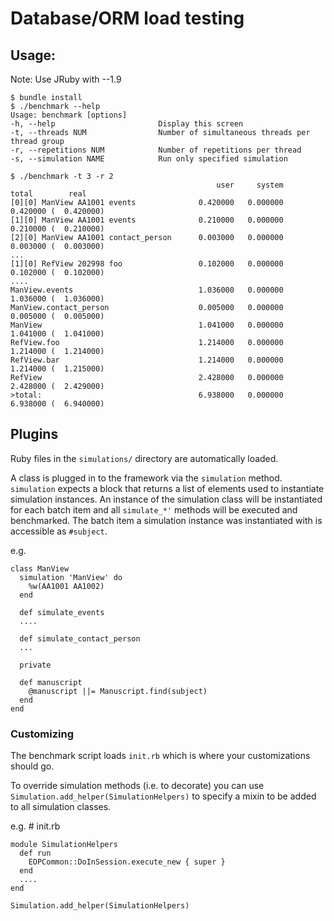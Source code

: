 Database/ORM load testing
==============================

## Usage:

Note: Use JRuby with --1.9

    $ bundle install
    $ ./benchmark --help
    Usage: benchmark [options]
    -h, --help                       Display this screen
    -t, --threads NUM                Number of simultaneous threads per thread group
    -r, --repetitions NUM            Number of repetitions per thread
    -s, --simulation NAME            Run only specified simulation

    $ ./benchmark -t 3 -r 2
                                                  user     system      total        real
    [0][0] ManView AA1001 events              0.420000   0.000000   0.420000 (  0.420000)
    [1][0] ManView AA1001 events              0.210000   0.000000   0.210000 (  0.210000)
    [2][0] ManView AA1001 contact_person      0.003000   0.000000   0.003000 (  0.003000)
    ...
    [1][0] RefView 202998 foo                 0.102000   0.000000   0.102000 (  0.102000)
    ....
    ManView.events                            1.036000   0.000000   1.036000 (  1.036000)
    ManView.contact_person                    0.005000   0.000000   0.005000 (  0.005000)
    ManView                                   1.041000   0.000000   1.041000 (  1.041000)
    RefView.foo                               1.214000   0.000000   1.214000 (  1.214000)
    RefView.bar                               1.214000   0.000000   1.214000 (  1.215000)
    RefView                                   2.428000   0.000000   2.428000 (  2.429000)
    >total:                                   6.938000   0.000000   6.938000 (  6.940000)

## Plugins

Ruby files in the ```simulations/``` directory are automatically loaded.

A class is plugged in to the framework via the ```simulation``` method. ```simulation``` expects a block that returns a list of elements
used to instantiate simulation instances.
An instance of the simulation class will be instantiated for each batch item and all ```simulate_*'```
methods will be executed and benchmarked. The batch item a simulation instance was instantiated
with is accessible as ```#subject```.

e.g.

    class ManView
      simulation 'ManView' do
        %w(AA1001 AA1002)
      end

      def simulate_events
      ....

      def simulate_contact_person
      ...

      private

      def manuscript
        @manuscript ||= Manuscript.find(subject)
      end
    end

### Customizing

The benchmark script loads ```init.rb``` which is where your customizations should go.

To override simulation methods (i.e. to decorate) you can use ```Simulation.add_helper(SimulationHelpers)```
to specify a mixin to be added to all simulation classes.

e.g. # init.rb

    module SimulationHelpers
      def run
        EOPCommon::DoInSession.execute_new { super }
      end
      ....
    end

    Simulation.add_helper(SimulationHelpers)
